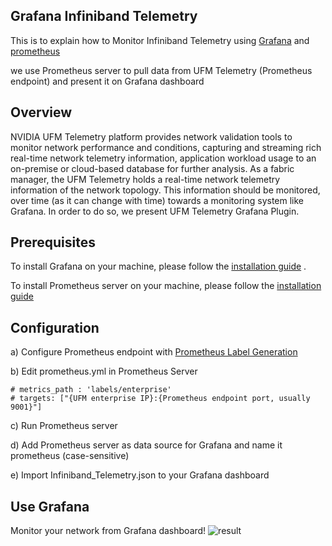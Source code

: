 Grafana Infiniband Telemetry
--------------------------------------------------------


This is to explain how to Monitor Infiniband Telemetry using [Grafana](https://grafana.com/) and [prometheus](https://prometheus.io/) 

we use Prometheus server to pull data from UFM Telemetry (Prometheus endpoint) and present it on Grafana dashboard

Overview
--------------------------------------------------------

NVIDIA UFM Telemetry platform provides network validation tools to monitor network performance and conditions, capturing and streaming rich real-time network telemetry information, application workload usage to an on-premise or cloud-based database for further analysis. As a fabric manager, the UFM Telemetry holds a real-time network telemetry information of the network topology. This information should be monitored, over time (as it can change with time) towards a monitoring system like Grafana. In order to do so, we present UFM Telemetry Grafana Plugin.


Prerequisites
--------------------------------------------------------

To install Grafana on your machine, please follow the [installation guide](https://grafana.com/docs/grafana/latest/installation/) .

To install Prometheus server on your machine, please follow the [installation guide](https://prometheus.io/download/)

Configuration
--------------------------------------------------------
a) Configure Prometheus endpoint with [Prometheus Label Generation](https://docs.nvidia.com/networking/display/UFMTelemetryLatest/Prometheus+Endpoint+Support#PrometheusEndpointSupport-PrometheusLabelGenerationPrometheusLabelGeneration)

b) Edit prometheus.yml in Prometheus Server

    # metrics_path : 'labels/enterprise'
    # targets: ["{UFM enterprise IP}:{Prometheus endpoint port, usually 9001}"]

c) Run Prometheus server

d) Add Prometheus server as data source for Grafana and name it prometheus (case-sensitive)

e) Import Infiniband_Telemetry.json to your Grafana dashboard

Use Grafana
--------------------------------------------------------
Monitor your network from Grafana dashboard!
![result](sample.png)


